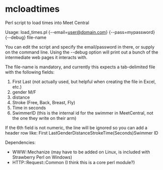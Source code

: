 # mcloadtimes

Perl script to load times into Meet Central

Usage:
load_times.pl {--email=user@domain.com} {--pass=mypassword} {--debug} file-name

You can edit the script and specify the email/password in there, or supply on the command line.
Using the --debug option will print out a bunch of the intermediate web pages it interacts with.

The file-name is mandatory, and currently this expects a tab-delimited file with the following fields:
1. First Last (not actually used, but helpful when creating the file in Excel, etc.)
2. gender M/F
3. distance 
4. Stroke (Free, Back, Breast, Fly)
5. Time in seconds
6. SwimmerID (this is the internal id for the swimmer in MeetCentral, not the one they write on their arm)

If the 6th field is not numeric, the line will be ignored so you can add a header row like:
First Last<tab>Gender<tab>Distance<tab>Stroke<tab>Time<tab>(Seconds)<tab>Swimmer ID

Dependencies:
- WWW::Mechanize (may have to be added on Linux, is included with Strawberry Perl on Windows)
- HTTP::Request::Common (I think this is a core perl module?)

